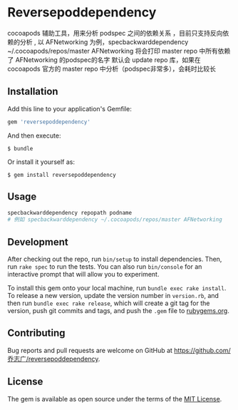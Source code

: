 # Reversepoddependency

cocoapods 辅助工具，用来分析 podspec 之间的依赖关系 ，目前只支持反向依赖的分析 ,
以 AFNetworking 为例，specbackwarddependency ~/.cocoapods/repos/master AFNetworking 将会打印 master repo 中所有依赖了 AFNetworking 的podspec的名字
默认会 update repo 库，如果在 cocoapods 官方的 master  repo 中分析（podspec非常多），会耗时比较长

## Installation

Add this line to your application's Gemfile:

```ruby
gem 'reversepoddependency'
```

And then execute:

    $ bundle

Or install it yourself as:

    $ gem install reversepoddependency

## Usage

```ruby
specbackwarddependency repopath podname
# 例如 specbackwarddependency ~/.cocoapods/repos/master AFNetworking
```

## Development

After checking out the repo, run `bin/setup` to install dependencies. Then, run `rake spec` to run the tests. You can also run `bin/console` for an interactive prompt that will allow you to experiment.

To install this gem onto your local machine, run `bundle exec rake install`. To release a new version, update the version number in `version.rb`, and then run `bundle exec rake release`, which will create a git tag for the version, push git commits and tags, and push the `.gem` file to [rubygems.org](https://rubygems.org).

## Contributing

Bug reports and pull requests are welcome on GitHub at https://github.com/乔志广/reversepoddependency.


## License

The gem is available as open source under the terms of the [MIT License](http://opensource.org/licenses/MIT).

